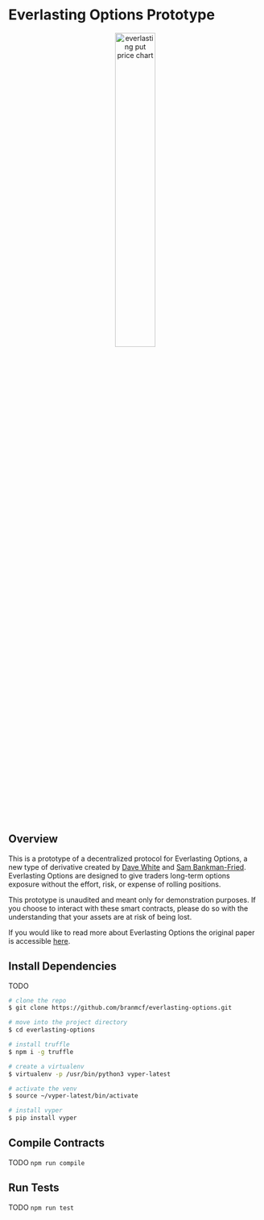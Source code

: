 # Everlasting Options Prototype
 <p align="center"> 
    <img 
        src="https://user-images.githubusercontent.com/8098163/119282447-b016a880-bc07-11eb-86ba-6ee503b40f2c.png" 
        alt="everlasting put price chart" 
        height="40%"
        width="40%">
 </p>

## Overview
This is a prototype of a decentralized protocol for Everlasting Options, a new type of derivative created by [Dave White](https://twitter.com/_Dave__White_) and [Sam Bankman-Fried](https://twitter.com/SBF_Alameda). Everlasting Options are designed to give traders long-term options exposure without the effort, risk, or expense of rolling positions.

This prototype is unaudited and meant only for demonstration purposes. If you choose to interact with these smart contracts, please do so with the understanding that your assets are at risk of being lost.

If you would like to read more about Everlasting Options the original paper is accessible [here](https://www.paradigm.xyz/papers/everlasting_options.pdf).

## Install Dependencies
TODO
```bash
# clone the repo
$ git clone https://github.com/branmcf/everlasting-options.git

# move into the project directory
$ cd everlasting-options

# install truffle
$ npm i -g truffle

# create a virtualenv
$ virtualenv -p /usr/bin/python3 vyper-latest

# activate the venv
$ source ~/vyper-latest/bin/activate

# install vyper
$ pip install vyper
```

## Compile Contracts
TODO
`npm run compile`

## Run Tests
TODO
`npm run test`
